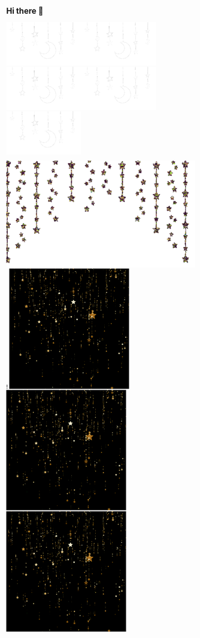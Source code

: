 ## Hi there 👋
![StarLights](Star.gif)![StarLights](Star.gif)![StarLights](Star.gif)![StarLights](Star.gif)![StarLights](Star.gif)




![StarLights](StarLights.webp)!
![StarFall](StarFall.gif)![StarFall](StarFall.gif)![StarFall](StarFall.gif)
